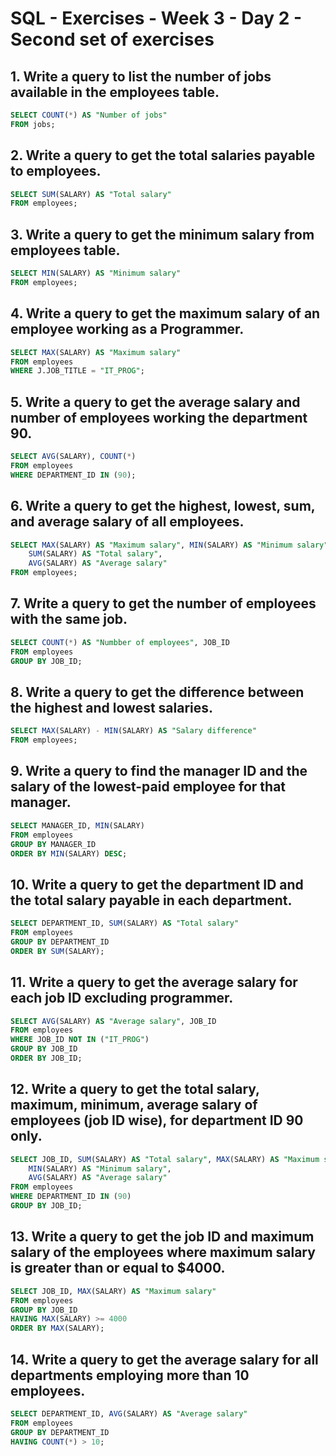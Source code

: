 # SQL - Exercises - Week 3 - Day 2 - Second set of exercises

## 1. Write a query to list the number of jobs available in the employees table.

```sql
SELECT COUNT(*) AS "Number of jobs"
FROM jobs;
```

## 2. Write a query to get the total salaries payable to employees.

```sql
SELECT SUM(SALARY) AS "Total salary"
FROM employees;
```

## 3. Write a query to get the minimum salary from employees table.

```sql
SELECT MIN(SALARY) AS "Minimum salary"
FROM employees;
```

## 4. Write a query to get the maximum salary of an employee working as a Programmer.

```sql
SELECT MAX(SALARY) AS "Maximum salary"
FROM employees
WHERE J.JOB_TITLE = "IT_PROG";
```

## 5. Write a query to get the average salary and number of employees working the department 90.

```sql
SELECT AVG(SALARY), COUNT(*)
FROM employees
WHERE DEPARTMENT_ID IN (90);
```

## 6. Write a query to get the highest, lowest, sum, and average salary of all employees.

```sql
SELECT MAX(SALARY) AS "Maximum salary", MIN(SALARY) AS "Minimum salary",
	SUM(SALARY) AS "Total salary", 
	AVG(SALARY) AS "Average salary"
FROM employees;
```

## 7. Write a query to get the number of employees with the same job.

```sql
SELECT COUNT(*) AS "Numbber of employees", JOB_ID
FROM employees
GROUP BY JOB_ID; 
```

## 8. Write a query to get the difference between the highest and lowest salaries.

```sql
SELECT MAX(SALARY) - MIN(SALARY) AS "Salary difference"
FROM employees;
```

## 9. Write a query to find the manager ID and the salary of the lowest-paid employee for that manager.

```sql
SELECT MANAGER_ID, MIN(SALARY)
FROM employees
GROUP BY MANAGER_ID
ORDER BY MIN(SALARY) DESC;
```

## 10. Write a query to get the department ID and the total salary payable in each department.

```sql
SELECT DEPARTMENT_ID, SUM(SALARY) AS "Total salary"
FROM employees
GROUP BY DEPARTMENT_ID
ORDER BY SUM(SALARY);
```

## 11. Write a query to get the average salary for each job ID excluding programmer.

```sql
SELECT AVG(SALARY) AS "Average salary", JOB_ID
FROM employees
WHERE JOB_ID NOT IN ("IT_PROG")
GROUP BY JOB_ID
ORDER BY JOB_ID;
```

## 12. Write a query to get the total salary, maximum, minimum, average salary of employees (job ID wise), for department ID 90 only.

```sql
SELECT JOB_ID, SUM(SALARY) AS "Total salary", MAX(SALARY) AS "Maximum salary",
	MIN(SALARY) AS "Minimum salary",
	AVG(SALARY) AS "Average salary"
FROM employees
WHERE DEPARTMENT_ID IN (90)
GROUP BY JOB_ID;
```

## 13. Write a query to get the job ID and maximum salary of the employees where maximum salary is greater than or equal to $4000.

```sql
SELECT JOB_ID, MAX(SALARY) AS "Maximum salary"
FROM employees
GROUP BY JOB_ID
HAVING MAX(SALARY) >= 4000
ORDER BY MAX(SALARY);
```

## 14. Write a query to get the average salary for all departments employing more than 10 employees.

```sql
SELECT DEPARTMENT_ID, AVG(SALARY) AS "Average salary"
FROM employees
GROUP BY DEPARTMENT_ID
HAVING COUNT(*) > 10;
```
